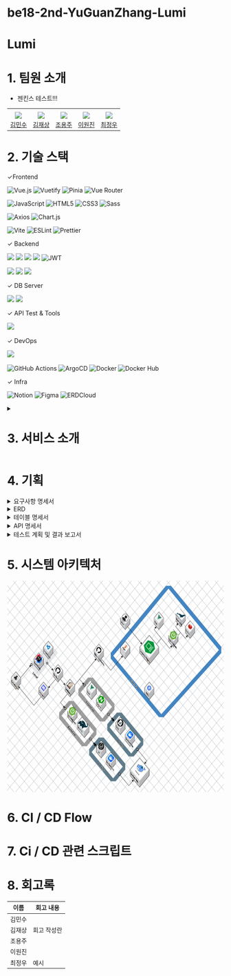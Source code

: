 # be18-2nd-YuGuanZhang-Lumi

# Lumi

# 1. 팀원 소개
* 젠킨스 테스트!!!

<table>
  <tr align="center">
    <td></td>
    <td></td>
    <td></td>
  </tr>
  <tr align="center">
    <td><a target="_blank" href="https://github.com/minsu47722"><img src="https://avatars.githubusercontent.com/u/55957559?v=4" width="100px"><br>김민수</a></td>
    <td><a target="_blank" href="https://github.com/jaesangE"><img src="https://avatars.githubusercontent.com/u/106606736?v=4" width="100px"><br>김재상</a></td>
    <td><a target="_blank" href="https://github.com/ydg010"><img src="https://avatars.githubusercontent.com/u/97106031?v=4" width="100px"><br>조용주</a> </td>
    <td><a target="_blank" href="https://github.com/leewonjin"><img src="https://avatars.githubusercontent.com/u/155633929?v=4" width="100px"><br>이원진</a> </td>
    <td><a target="_blank" href="https://github.com/JJJJungw"><img src="https://avatars.githubusercontent.com/u/152381600?v=4" width="100px"><br>최정우</a> </td>
  </tr>
</table>

# 2. 기술 스택
✓Frontend

![Vue.js](https://img.shields.io/badge/Vue.js-4FC08D?style=for-the-badge&logo=vue.js&logoColor=white)
![Vuetify](https://img.shields.io/badge/Vuetify-1867C0?style=for-the-badge&logo=vuetify&logoColor=white)
![Pinia](https://img.shields.io/badge/Pinia-FFD859?style=for-the-badge&logo=pinia&logoColor=black)
![Vue Router](https://img.shields.io/badge/Vue%20Router-4FC08D?style=for-the-badge&logo=vue.js&logoColor=white)

![JavaScript](https://img.shields.io/badge/JavaScript%20(ES6%2B)-F7DF1E?style=for-the-badge&logo=javascript&logoColor=black)
![HTML5](https://img.shields.io/badge/HTML5-E34F26?style=for-the-badge&logo=html5&logoColor=white)
![CSS3](https://img.shields.io/badge/CSS3-1572B6?style=for-the-badge&logo=css3&logoColor=white)
![Sass](https://img.shields.io/badge/Sass-CC6699?style=for-the-badge&logo=sass&logoColor=white)

![Axios](https://img.shields.io/badge/Axios-5A29E4?style=for-the-badge)
![Chart.js](https://img.shields.io/badge/Chart.js-FF6384?style=for-the-badge&logo=chartdotjs&logoColor=white)

![Vite](https://img.shields.io/badge/Vite-646CFF?style=for-the-badge&logo=vite&logoColor=white)
![ESLint](https://img.shields.io/badge/ESLint-4B32C3?style=for-the-badge&logo=eslint&logoColor=white)
![Prettier](https://img.shields.io/badge/Prettier-F7B93E?style=for-the-badge&logo=prettier&logoColor=black)

✓ Backend
 
<img src="https://img.shields.io/badge/java-007396?style=for-the-badge&logo=OpenJDK&logoColor=white"> <img src="https://img.shields.io/badge/Spring-6DB33F?style=for-the-badge&logo=Spring&logoColor=white"> <img src="https://img.shields.io/badge/spring boot-6DB33F?style=for-the-badge&logo=springboot&logoColor=white">  <img src="https://img.shields.io/badge/JUnit5-25A162?style=for-the-badge&logo=JUnit5&logoColor=white">
![JWT](https://img.shields.io/badge/JWT-black?style=for-the-badge&logo=JSON%20web%20tokens)

<img src="https://img.shields.io/badge/Spring%20Security-6DB33F?style=for-the-badge&logo=springsecurity&logoColor=white"> <img src="https://img.shields.io/badge/JPA-Hibernate-blue?style=for-the-badge&logo=hibernate&logoColor=white"> <img src="https://img.shields.io/badge/Gradle-02303A?style=for-the-badge&logo=gradle&logoColor=white">

✓ DB Server

<img src="https://img.shields.io/badge/MariaDB-003545?style=for-the-badge&logo=mariadb&logoColor=white"> <img src="https://img.shields.io/badge/Redis-DC382D?style=for-the-badge&logo=Redis&logoColor=white"> 

✓ API Test & Tools

<img src="https://img.shields.io/badge/Postman-FF6C37?style=for-the-badge&logo=postman&logoColor=white">

✓ DevOps

<img src="https://img.shields.io/badge/GitHub-181717?style=for-the-badge&logo=github">

![GitHub Actions](https://img.shields.io/badge/GitHub%20Actions-2088FF?style=for-the-badge&logo=githubactions&logoColor=white)
![ArgoCD](https://img.shields.io/badge/ArgoCD-FE4B74?style=for-the-badge&logo=argo&logoColor=white)
![Docker](https://img.shields.io/badge/Docker-2496ED?style=for-the-badge&logo=docker&logoColor=white)
![Docker Hub](https://img.shields.io/badge/Docker%20Hub-0db7ed?style=for-the-badge&logo=docker&logoColor=white)

✓ Infra 

![Notion](https://img.shields.io/badge/Notion-000000?style=for-the-badge&logo=notion&logoColor=white)
![Figma](https://img.shields.io/badge/Figma-F24E1E?style=for-the-badge&logo=figma&logoColor=white)
![ERDCloud](https://img.shields.io/badge/ERDCloud-0052CC?style=for-the-badge&logo=icloud&logoColor=white)
<details>
<summary><h1>3. 서비스 소개</h1></summary>

<br>


<summary><h2>3-1. 배경</h2></summary>

<br>

### 기존 과외 플랫폼의 문제점
1. **과외 과정에서 필요한 관리와 소통을 지원하는 기능의 부족**

<img width="1346" height="648" alt="image" src="https://github.com/user-attachments/assets/e045736e-fce1-4d3a-aaf3-8521521a819f" />

(출처: https://www.donga.com/news/Culture/article/all/20250409/131379599/1)  
(출처: https://biz.heraldcorp.com/article/10002626)

기존 온라인 과외 플랫폼들은 *멘토와 학생을 연결해 주는 매칭 기능*에 집중하여, 학부모가 원하는 과목과 시간대에 맞춰 멘토를 추천하는 데는 효율적입니다. 하지만 매칭 이후의 학생 학습 현황이나 멘토링 피드백을 관리하는 시스템은 부족합니다.

2. **학습 자료의 분산**

실제 과외 환경에서는 수업 내용 정리, 과제 제출과 피드백, 시험 대비, 성적 관리 등 다양한 활동이 이루어집니다. 하지만 이를 체계적으로 기록하고 공유할 수 있는 도구가 없다 보니, 멘토와 학생은 단순 메신저나 오프라인 기록에 의존하는 경우가 많습니다. 이로 인해 학습 자료가 흩어지고, 학습 진척 상황을 한눈에 확인하기 어려우며, 체계적인 관리가 어렵습니다.

3. **학부모의 과도한 개입**

<img width="1344" height="330" alt="image" src="https://github.com/user-attachments/assets/e7e73b44-4d56-45d6-9fc9-18dd1f2bcc87" />

(출처: https://www.nocutnews.co.kr/news/5983805)

학부모는 자녀의 학습 현황을 잘 알지 못하기 때문에 작은 진척 상황도 멘토에게 직접 묻거나, 수업 방식에 대해 불필요한 간섭을 하게 됩니다. 이는 멘토의 수업 자율성을 해치고, 학생에게도 불필요한 압박감을 주게 됩니다.

---

저희 서비스는 이러한 문제를 해결하기 위해 만들어졌습니다.

단순히 멘토와 학생을 연결해 주는 역할에 머무르지 않고, **멘토–학생 간의 원활한 과외를 위한 협업 환경**을 제공합니다.  
일종의 *과외 전용 노션, 디스코드*같은 공간을 제공하는 것을 지향합니다.

저희의 서비스를 통해 학부모는 자녀의 과제 제출 여부와 성적 변화를 직접 확인할 수 있고,  
멘토는 더 이상 일일이 답변하거나 보고서를 작성할 필요가 없으며,  
학생은 과제와 수업 내용이 한곳에 정리되어 있어 학습 효율이 크게 높아집니다.



---


<summary><h2>3-2. 소개</h2></summary>

<br>

**LUMI**는 과외를 보다 효율적이고 체계적으로 운영할 수 있도록 설계된 **과외 전용 협업 플랫폼**입니다.  
기존 과외 플랫폼이 주로 멘토와 학생 매칭에 초점을 맞춘 것과 달리, 본 서비스는 **매칭 이후 실제 수업 과정과 학습 관리를 지원**하는 데 집중합니다.

### 핵심 기능 및 특징

1. **멘토 중심의 관리 기능**
    - 멘토는 채널 단위로 학생을 관리하며, 수업 자료를 업로드하고 과제를 부여할 수 있습니다.
    - 제출 현황, 피드백, 평가 결과를 한 곳에서 확인하며, 수업 운영에 필요한 모든 기록을 체계적으로 관리할 수 있습니다.
2. **학생 중심의 학습 공간**
    - 학생은 본인의 채널에서 과제 제출, 수업 자료 열람, 피드백 확인 등을 수행하며 학습 진행 상황을 한눈에 파악할 수 있습니다.
3. **학부모를 위한 객관적 정보 제공**
    - 과제 제출 기록, 수업 자료, 시험 성적, 평가 결과 등 투명한 지표를 학부모가 직접 확인할 수 있습니다.
4. **협업과 소통의 최적화**
    - 수업 자료, 과제, 피드백, 일정 등 과외 전반을 한 공간에서 관리할 수 있어, 멘토와 학생 간 소통이 자연스럽고 효율적입니다.

### 서비스 지향점

**LUMI**는 단순한 과외 관리 툴이 아니라, **과외 전용 디지털 협업 공간**입니다.  
멘토, 학생, 학부모 간 역할과 정보 흐름을 명확히 하여 과외 전반을 독립적이고 효율적으로 운영할 수 있는 통합 플랫폼을 지향합니다.



</details>

# 4. 기획

<details>
  <summary>요구사항 명세서</summary>
  <ul>
    <li><a href="https://docs.google.com/spreadsheets/d/1hU3ODNUjGjJ8DMJBtgb53_1PkK_MNOq-_kNV6GPlQLo/edit?gid=0#gid=0" target="_blank">요구사항 명세서</a></li>
  </ul>
  <img width="948" height="590" alt="image" src="https://github.com/user-attachments/assets/f8dc4da2-9fc4-4ab2-9d2e-561344b8f91e" />
</details>

<details>
  <summary>ERD</summary>
  <ul>
    <li><a href="https://www.erdcloud.com/p/bvxEFumiWireyp8mz" target="_blank">ERD</a></li>
  </ul>
  <img width="1400" height="905" alt="image" src="https://github.com/user-attachments/assets/cb65b2bb-621c-4266-bd19-b6d08898e73f" />
  
</details>

<details>
  <summary>테이블 명세서</summary>
  <ul>
    <li><a href="https://docs.google.com/spreadsheets/d/1hU3ODNUjGjJ8DMJBtgb53_1PkK_MNOq-_kNV6GPlQLo/edit?gid=561737687#gid=561737687" target="_blank">테이블 명세서</a></li>
  </ul>
  <img width="1346" height="589" alt="image" src="https://github.com/user-attachments/assets/bb02768d-fbeb-404d-9d88-7382ad565576" />



</details>

<details>
  <summary>API 명세서</summary>
  <ul>
    <li><a href="https://goldenrod-wildebeest-a18.notion.site/API-2333689564888188814febb1f26786c9?source=copy_link" target="_blank">API 명세서</a></li>
  </ul>
</details>


<details>
  <summary>테스트 계획 및 결과 보고서</summary>
    <ul>
      <li><a href="https://docs.google.com/spreadsheets/d/1hU3ODNUjGjJ8DMJBtgb53_1PkK_MNOq-_kNV6GPlQLo/edit?gid=1886778291#gid=1886778291">BE 단위 테스트</a></li>
    </ul>
  <details>
    <summary>회원가입</summary>
      <h4>이메일 인증 발송</h4>
      <img width="851" height="536" alt="스크린샷 2025-09-25 오전 12 28 28" src="https://github.com/user-attachments/assets/d1f8893a-eb50-4087-9b06-4ace1bd482c3" />
      <h4>이메일 인증</h4>
      <img width="835" height="491" alt="스크린샷 2025-09-25 오전 12 35 47" src="https://github.com/user-attachments/assets/0ee5b3b8-4913-452c-ba2d-046a9c21c11e" />
      <h4>회원가입</h4>
      <img width="849" height="626" alt="스크린샷 2025-09-25 오전 12 30 02" src="https://github.com/user-attachments/assets/23c346ef-ea9f-4c52-a4d3-6b9b2bef9296" />
    
  </details>
  <details>
    <summary>로그인 / 로그아웃</summary>
  <h4>로그인</h4>
  <img width="844" height="636" alt="스크린샷 2025-09-25 오전 12 31 05" src="https://github.com/user-attachments/assets/989971a1-a75f-4d08-b644-8fc880d511ca" />
  <h4>로그아웃</h4>
  <img width="844" height="534" alt="스크린샷 2025-09-25 오전 12 33 26" src="https://github.com/user-attachments/assets/05edeead-014b-421a-beba-67585c9f5b12" />
</details>
 
  <details>
    <summary>사용자</summary>
     <h4>JWT 재발급</h4>
     <img width="829" height="534" alt="스크린샷 2025-09-25 오전 12 33 13" src="https://github.com/user-attachments/assets/c3b349ce-f100-4a75-b415-5c7e8cbe67d6" />
     <h4>사용자 정보 가져오기</h4>
     <img width="835" height="623" alt="스크린샷 2025-09-25 오전 12 34 16" src="https://github.com/user-attachments/assets/648164c4-b34d-4d5b-a965-fa6e29b5e486" />
     <h4>계정 탈퇴</h4>
     <img width="843" height="616" alt="스크린샷 2025-09-25 오전 12 34 45" src="https://github.com/user-attachments/assets/992cc5e1-64c4-43e1-96b8-13b77546aa2a" />
  </details>

  <details>
    <summary>과제</summary>
    <h4>과제 생성</h4>
    <img width="1065" height="777" alt="스크린샷 2025-09-25 오전 12 39 31" src="https://github.com/user-attachments/assets/79879dc8-2f49-4d2c-a310-af6381a71eb4" />
    <h4>과제 전제 조회</h4>
    <img width="1065" height="571" alt="스크린샷 2025-09-25 오전 12 39 49" src="https://github.com/user-attachments/assets/07143380-65ba-4e40-b201-e754d10471b6" />
    <h4>과제 상세 조회</h4>
    <img width="1072" height="777" alt="스크린샷 2025-09-25 오전 12 40 02" src="https://github.com/user-attachments/assets/7d0a545a-a3b0-4522-a64e-e05b47181fba" />
    <h4>과제 수정</h4>
    <img width="1057" height="755" alt="스크린샷 2025-09-25 오전 12 40 28" src="https://github.com/user-attachments/assets/058962b5-c245-47d2-9eb8-4594a71feeb0" />
    <h4>과제 삭제</h4>
    <img width="1069" height="497" alt="스크린샷 2025-09-25 오전 12 40 38" src="https://github.com/user-attachments/assets/4544b075-0fac-4e87-a591-ce34f4d4d49b" />
  </details>

  <details>
    <summary>수업 관리</summary>
    <h4>수업 등록</h4>
    <img width="1065" height="670" alt="스크린샷 2025-09-25 오전 12 41 32" src="https://github.com/user-attachments/assets/2e62a78c-1c37-4866-85d8-56e51e14cf34" />
    <h4>수업 수정</h4>
    <img width="1068" height="680" alt="스크린샷 2025-09-25 오전 12 41 25" src="https://github.com/user-attachments/assets/cbea3ef1-6537-415b-a54c-f8cda19685b6" />
    <h4>수업 상태 수정</h4>
    <img width="1071" height="690" alt="스크린샷 2025-09-25 오전 12 41 39" src="https://github.com/user-attachments/assets/7a8579eb-8f5c-4ea8-a25a-9c68549bff28" />
    <h4>수업 월별 조회</h4>
    <img width="1066" height="661" alt="스크린샷 2025-09-25 오전 12 41 47" src="https://github.com/user-attachments/assets/b9b94577-296c-4e57-9333-35a9bcf1d1a0" />
    <h4>수업 일별 조회</h4>
    <img width="1074" height="655" alt="스크린샷 2025-09-25 오전 12 41 57" src="https://github.com/user-attachments/assets/fb01e621-5b74-449c-9322-3333774fdc34" />
    <h4>수업 삭제</h4>
    <img width="1066" height="505" alt="스크린샷 2025-09-25 오전 12 42 03" src="https://github.com/user-attachments/assets/99152f09-383f-455b-820b-f1f93b93207f" />
  </details>

  <details>
    <summary>채널</summary>
    <h4>채널 생성</h4>
    <img width="1066" height="633" alt="스크린샷 2025-09-25 오전 12 49 16" src="https://github.com/user-attachments/assets/8285df99-9f1b-460d-a17d-700833042d99" />
    <h4>채널 전체 조회</h4>
    <img width="1075" height="685" alt="스크린샷 2025-09-25 오전 12 49 23" src="https://github.com/user-attachments/assets/5ce0468a-c8a0-4fa8-bcc3-54b95c19941f" />
    <h4>채널 상세 조회</h4>
    <img width="1063" height="641" alt="스크린샷 2025-09-25 오전 12 49 30" src="https://github.com/user-attachments/assets/72b5612a-9d29-4388-ad11-e2150daee969" />
    <h4>채널 수정</h4>
    <img width="1071" height="654" alt="스크린샷 2025-09-25 오전 11 02 24" src="https://github.com/user-attachments/assets/cad050cf-a5f4-4d6c-86e3-a279af05eec7" />
    <h4>채널 삭제</h4>
    <img width="1065" height="650" alt="스크린샷 2025-09-25 오전 11 02 33" src="https://github.com/user-attachments/assets/0be23032-1c85-4210-bf64-3304108615d8" />
  </details>

  <details>
    <summary>캘린더</summary>
    <h4>월별 조회</h4>
    <img width="1058" height="490" alt="스크린샷 2025-09-25 오전 12 53 52" src="https://github.com/user-attachments/assets/6faf31eb-7a2d-48c1-9b1a-a035ecb666ca" />
    <h4>일별 조회</h4>
    <img width="1063" height="669" alt="스크린샷 2025-09-25 오전 12 54 00" src="https://github.com/user-attachments/assets/86b67de5-c944-448a-9641-153a5b068b37" />
  </details>

  <details>
    <summary>파일</summary>
    <h4>파일 업로드</h4>
    <img width="1069" height="602" alt="스크린샷 2025-09-25 오전 12 56 57" src="https://github.com/user-attachments/assets/c73b5156-f9b5-47c9-98d3-9e189f635029" />
    <h4>파일 삭제</h4>
    <img width="1062" height="515" alt="스크린샷 2025-09-25 오전 12 57 07" src="https://github.com/user-attachments/assets/5cb40596-f36b-44a9-84e8-e631515357d1" />
    <h4>파일 다운로드</h4>
    <img width="1073" height="739" alt="스크린샷 2025-09-25 오전 12 57 15" src="https://github.com/user-attachments/assets/d1e7a8b6-1dc5-4f36-bd89-2da817495c25" />
  </details>

  <details>
    <summary>투두</summary>
    <h4>투두 등록</h4>
    <img width="1070" height="655" alt="스크린샷 2025-09-25 오전 12 59 56" src="https://github.com/user-attachments/assets/f1268e9a-14d9-4c7e-8429-f0d21918e5b8" />
    <h4>월별 투두 조회</h4>
    <img width="1067" height="495" alt="스크린샷 2025-09-25 오전 12 59 40" src="https://github.com/user-attachments/assets/507cd9f5-a5d6-49b8-8f27-1a0ffc690feb" />
    <h4>일별 투두 조회</h4>
    <img width="1074" height="503" alt="스크린샷 2025-09-25 오전 12 59 48" src="https://github.com/user-attachments/assets/404dc782-3d9f-4508-b8d1-358036a3c329" />
    <h4>투두 수정</h4>
    <img width="1073" height="618" alt="스크린샷 2025-09-25 오전 1 00 03" src="https://github.com/user-attachments/assets/38e17235-4303-46d5-9342-758370888154" />
    <h4>투두 삭제</h4>
    <img width="1070" height="491" alt="스크린샷 2025-09-25 오전 1 00 10" src="https://github.com/user-attachments/assets/7237e3aa-6b10-4314-b9ef-6f8a839742ee" />
  </details>

<details>
    <summary>성적</summary>
    <h4>성적 생성</h4>
    <img width="1070" height="651" alt="스크린샷 2025-09-25 오전 11 13 46" src="https://github.com/user-attachments/assets/22ba2e35-9167-49b5-bef5-c361e70eaaa2" />
    <h4>성적 조회</h4>
    <img width="1072" height="749" alt="스크린샷 2025-09-25 오전 11 13 55" src="https://github.com/user-attachments/assets/7300cbc5-6f9c-46c4-8e7b-44778d12bf11" />
    <h4>성적 삭제</h4>
    <img width="1064" height="491" alt="스크린샷 2025-09-25 오전 11 28 32" src="https://github.com/user-attachments/assets/5fa0ccb0-7c1d-4276-97bb-fb23dee6635d" />
  </details>  

<details>
    <summary>제출</summary>
    <h4>제출 생성</h4>
    <img width="1063" height="724" alt="스크린샷 2025-09-25 오전 11 29 22" src="https://github.com/user-attachments/assets/b03959ef-321e-4ab4-b181-15e927f63c36" />
    <h4>제출 조회</h4>
    <img width="1071" height="773" alt="스크린샷 2025-09-25 오전 11 29 32" src="https://github.com/user-attachments/assets/c4afbaa9-5023-470a-a28f-6a100b56cc70" />
    <h4>제출 수정</h4>
    <img width="1073" height="726" alt="스크린샷 2025-09-25 오전 11 29 40" src="https://github.com/user-attachments/assets/882d80b6-d4e2-4bec-83a3-58dcbfb4c7cf" />
    <h4>제출 삭제</h4>
    <img width="1066" height="514" alt="스크린샷 2025-09-25 오전 11 30 18" src="https://github.com/user-attachments/assets/9852db26-592e-4956-b832-a0a7d46c60be" />
  </details>  

  <details>
    <summary>채널유저</summary>
    <h4>초대 생성</h4>
    <img width="1068" height="639" alt="스크린샷 2025-09-25 오전 11 37 28" src="https://github.com/user-attachments/assets/6154860a-e85d-472c-a982-b5cd79752713" />
    <h4>초대코드 인증</h4>
    <img width="1065" height="663" alt="스크린샷 2025-09-25 오전 11 40 19" src="https://github.com/user-attachments/assets/9c7b28b6-0d96-4584-b1de-3de7ab32ceb7" />
    <h4>채널 유저 전체 조회</h4>
    <img width="1067" height="588" alt="스크린샷 2025-09-25 오전 11 41 00" src="https://github.com/user-attachments/assets/ba7682e5-53a9-409c-9cc5-b8c79278bd8b" />
    <h4>채널 유저 상세 조회</h4>
    <img width="1065" height="635" alt="스크린샷 2025-09-25 오전 11 41 09" src="https://github.com/user-attachments/assets/d91dbeac-ff1b-45fb-a631-90e8bccef87b" />
    <h4>채널 유저 정보 수정</h4>
    <img width="1068" height="674" alt="스크린샷 2025-09-25 오전 11 41 34" src="https://github.com/user-attachments/assets/4c5bf461-43c1-4f1f-af26-f874d1c4c8cb" />
    <h4>채널 유저 탈퇴</h4>
    <img width="1072" height="673" alt="스크린샷 2025-09-25 오전 11 41 42" src="https://github.com/user-attachments/assets/4c4a9c6d-9b79-4665-b98d-01036b137e45" />
  </details>  

   <details>
    <summary>평가</summary>
     <h4>평가 생성</h4>
     <img width="1067" height="614" alt="스크린샷 2025-09-25 오후 12 12 27" src="https://github.com/user-attachments/assets/9ba261c1-5243-4ade-8315-dc47d6d27e70" />
     <h4>평가 조회</h4>
     <img width="1061" height="620" alt="스크린샷 2025-09-25 오후 12 12 35" src="https://github.com/user-attachments/assets/1bb12dfa-0dbb-4e5b-aea1-693a9b859487" />
     <h4>평가 수정</h4>
     <img width="1069" height="623" alt="스크린샷 2025-09-25 오후 12 12 42" src="https://github.com/user-attachments/assets/088a26b5-f745-4837-9455-36ab470ba6a1" />
     <h4>평가 삭제</h4>
     <img width="1061" height="490" alt="스크린샷 2025-09-25 오후 12 12 49" src="https://github.com/user-attachments/assets/6aa8f6d3-eaa9-465b-a00e-24cd9fccb220" />
  </details>  
</details>

# 5. 시스템 아키텍처
<img width="1061" height="490" alt="Architecture" src="https://github.com/jaesangE/git-test/blob/main/assets/Architecture.png?raw=true" />

# 6. CI / CD Flow

# 7. Ci / CD 관련 스크립트

# 8. 회고록
| 이름                                    | 회고 내용                                           |
|--------------|-----------------------------------------------------------------------------------------------------------------|
|      김민수        |                 |
|      김재상        |      회고 작성란          |
|      조용주        |                 |
|      이원진        |                 |
|      최정우        |    예시             |
